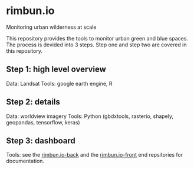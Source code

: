 # rimbun.io
Monitoring urban wilderness at scale

This repository provides the tools to monitor urban green and blue spaces. The process is devided into 3 steps. Step one and step two are covered in this repository.

## Step 1: high level overview
Data: Landsat
Tools: google earth engine, R

 
 ## Step 2: details
 Data: worldview imagery
 Tools: Python (gbdxtools, rasterio, shapely, geopandas, tensorflow, keras)
 ## Step 3: dashboard
 Tools: see the [rimbun.io-back](http://www.github.com/krakchris/rimbun.io-back) and the [rimbun.io-front](http://www.github.com/krakchris/rimbun.io-front) end repsitories for documentation.  
<!--stackedit_data:
eyJoaXN0b3J5IjpbMTU5ODczNjU1M119
-->